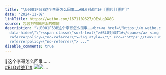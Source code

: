 ```yaml
---
title: "\U0001F53B这个李哥怎么回事……#BLG对战T1# [图片][图片]"
date: '2024-11-02'
linkTitle: https://weibo.com/1671109627/OEsLgDX8G
source: 包容万物恒河水的微博
description: "\U0001F53B这个李哥怎么回事……<br><a href=\"https://m.weibo.cn/search?containerid=231522type%3D1%26t%3D10%26q%3D%23BLG%E5%AF%B9%E6%88%98T1%23&amp;extparam=%23BLG%E5%AF%B9%E6%88%98T1%23\"
  data-hide=\"\"><span class=\"surl-text\">#BLG对战T1#</span></a> <img style=\"\" src=\"https://tvax3.sinaimg.cn/large/639b1bfbly1hv8et1e0xwj20gw0djaee.jpg\"
  referrerpolicy=\"no-referrer\"><img style=\"\" src=\"https://tvax3.sinaimg.cn/large/639b1bfbly1hv8etbjes4j20iw0iwdlp.jpg\"
  referrerpolicy=\"no-referrer\"> ..."
disable_comments: true
---
```

🔻这个李哥怎么回事……<br><a href="https://m.weibo.cn/search?containerid=231522type%3D1%26t%3D10%26q%3D%23BLG%E5%AF%B9%E6%88%98T1%23&amp;extparam=%23BLG%E5%AF%B9%E6%88%98T1%23" data-hide=""><span class="surl-text">#BLG对战T1#</span></a> <img style="" src="https://tvax3.sinaimg.cn/large/639b1bfbly1hv8et1e0xwj20gw0djaee.jpg" referrerpolicy="no-referrer"><img style="" src="https://tvax3.sinaimg.cn/large/639b1bfbly1hv8etbjes4j20iw0iwdlp.jpg" referrerpolicy="no-referrer"> ...